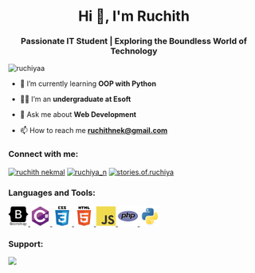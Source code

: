 <h1 align="center">Hi 👋, I'm Ruchith</h1>
<h3 align="center">Passionate IT Student | Exploring the Boundless World of Technology</h3>

<p align="left"> <img src="https://komarev.com/ghpvc/?username=ruchiyaa&label=Profile%20views&color=0e75b6&style=flat" alt="ruchiyaa" /> </p>

- 🌿 I’m currently learning **OOP with Python**

- 🧑‍🎓 I’m an **undergraduate at Esoft**

- 💬 Ask me about **Web Development**

- 📫 How to reach me **ruchithnek@gmail.com**

<h3 align="left">Connect with me:</h3>
<p align="left">
<a href="https://fb.com/ruchith nekmal" target="blank"><img align="center" src="https://raw.githubusercontent.com/rahuldkjain/github-profile-readme-generator/master/src/images/icons/Social/facebook.svg" alt="ruchith nekmal" height="30" width="40" /></a>
<a href="https://instagram.com/ruchiya_n" target="blank"><img align="center" src="https://raw.githubusercontent.com/rahuldkjain/github-profile-readme-generator/master/src/images/icons/Social/instagram.svg" alt="ruchiya_n" height="30" width="40" /></a>
<a href="https://www.youtube.com/c/stories.of.ruchiya" target="blank"><img align="center" src="https://raw.githubusercontent.com/rahuldkjain/github-profile-readme-generator/master/src/images/icons/Social/youtube.svg" alt="stories.of.ruchiya" height="30" width="40" /></a>
</p>

<h3 align="left">Languages and Tools:</h3>
<p align="left"> <a href="https://getbootstrap.com" target="_blank" rel="noreferrer"> <img src="https://raw.githubusercontent.com/devicons/devicon/master/icons/bootstrap/bootstrap-plain-wordmark.svg" alt="bootstrap" width="40" height="40"/> </a> <a href="https://www.w3schools.com/cs/" target="_blank" rel="noreferrer"> <img src="https://raw.githubusercontent.com/devicons/devicon/master/icons/csharp/csharp-original.svg" alt="csharp" width="40" height="40"/> </a> <a href="https://www.w3schools.com/css/" target="_blank" rel="noreferrer"> <img src="https://raw.githubusercontent.com/devicons/devicon/master/icons/css3/css3-original-wordmark.svg" alt="css3" width="40" height="40"/> </a> <a href="https://www.w3.org/html/" target="_blank" rel="noreferrer"> <img src="https://raw.githubusercontent.com/devicons/devicon/master/icons/html5/html5-original-wordmark.svg" alt="html5" width="40" height="40"/> </a> <a href="https://developer.mozilla.org/en-US/docs/Web/JavaScript" target="_blank" rel="noreferrer"> <img src="https://raw.githubusercontent.com/devicons/devicon/master/icons/javascript/javascript-original.svg" alt="javascript" width="40" height="40"/> </a> <a href="https://www.php.net" target="_blank" rel="noreferrer"> <img src="https://raw.githubusercontent.com/devicons/devicon/master/icons/php/php-original.svg" alt="php" width="40" height="40"/> </a> <a href="https://www.python.org" target="_blank" rel="noreferrer"> <img src="https://raw.githubusercontent.com/devicons/devicon/master/icons/python/python-original.svg" alt="python" width="40" height="40"/> </a> </p>

<h3 align="left">Support:</h3>
<p><a href="https://www.buymeacoffee.com/ "> <img align="left" src="https://cdn.buymeacoffee.com/buttons/v2/default-yellow.png" height="50" width="210" alt=" " /></a></p><br><br>
